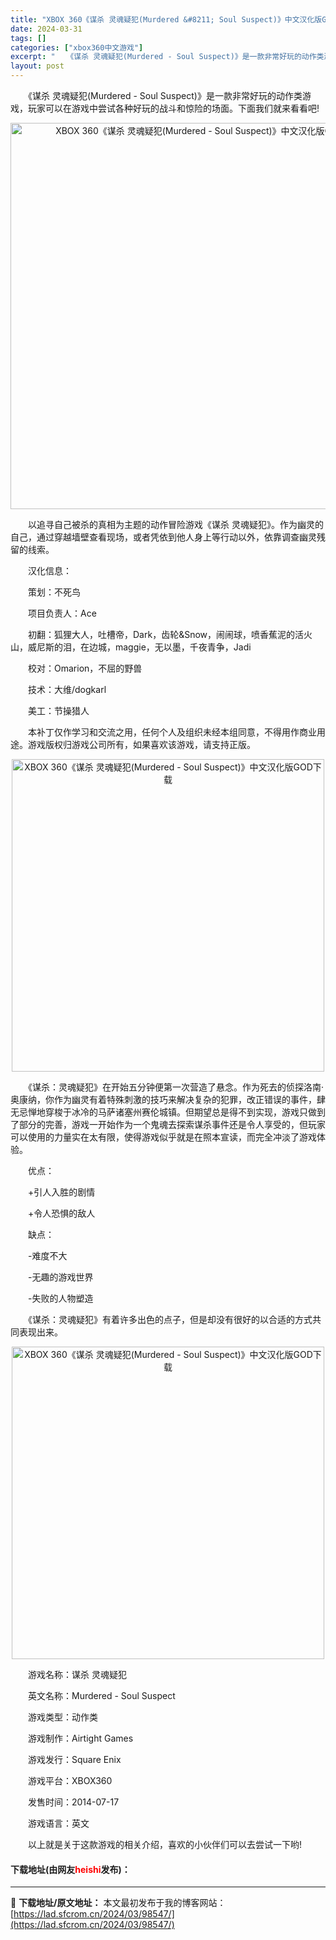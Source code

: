 ```yaml
---
title: "XBOX 360《谋杀 灵魂疑犯(Murdered &#8211; Soul Suspect)》中文汉化版GOD下载"
date: 2024-03-31
tags: []
categories: ["xbox360中文游戏"]
excerpt: "　　《谋杀 灵魂疑犯(Murdered - Soul Suspect)》是一款非常好玩的动作类游戏，玩家可以在游戏中尝试各种好玩的战斗和惊险的场面。下面我们就来看看吧! 　　以追寻自己被杀的真相为主题的动作冒险游戏《谋杀 灵魂疑犯》。作为幽灵的自己，通过穿越墙壁查看现场，或者凭依到他人身上等行动以外&hellip;"
layout: post
---
```


 <p>　　《谋杀 灵魂疑犯(Murdered - Soul Suspect)》是一款非常好玩的动作类游戏，玩家可以在游戏中尝试各种好玩的战斗和惊险的场面。下面我们就来看看吧!</p> <p align="center"><img align="" src="https://lad.sfcrom.cn/wp-content/uploads/2024/03/20240330_66083f457e71e.webp" style="border-width: 0px; border-style: solid; width: 618px;" alt="XBOX 360《谋杀 灵魂疑犯(Murdered - Soul Suspect)》中文汉化版GOD下载" /></p> <p>　　以追寻自己被杀的真相为主题的动作冒险游戏《谋杀 灵魂疑犯》。作为幽灵的自己，通过穿越墙壁查看现场，或者凭依到他人身上等行动以外，依靠调查幽灵残留的线索。</p> <p>　　汉化信息：</p> <p>　　策划：不死鸟</p> <p>　　项目负责人：Ace</p> <p>　　初翻：狐狸大人，吐槽帝，Dark，齿轮&amp;Snow，闹闹球，喷香蕉泥的活火山，威尼斯的泪，在边城，maggie，无以墨，千夜青争，Jadi</p> <p>　　校对：Omarion，不屈的野兽</p> <p>　　技术：大维/dogkarl</p> <p>　　美工：节操猎人</p> <p>　　本补丁仅作学习和交流之用，任何个人及组织未经本组同意，不得用作商业用途。游戏版权归游戏公司所有，如果喜欢该游戏，请支持正版。</p> <p align="center"><img align="" border="0" src="https://lad.sfcrom.cn/wp-content/uploads/2024/03/20240330_66083f45cac4a.webp" width="500" alt="XBOX 360《谋杀 灵魂疑犯(Murdered - Soul Suspect)》中文汉化版GOD下载" /></p> <p>　　《谋杀：灵魂疑犯》在开始五分钟便第一次营造了悬念。作为死去的侦探洛南&middot;奥康纳，你作为幽灵有着特殊刺激的技巧来解决复杂的犯罪，改正错误的事件，肆无忌惮地穿梭于冰冷的马萨诸塞州赛伦城镇。但期望总是得不到实现，游戏只做到了部分的完善，游戏一开始作为一个鬼魂去探索谋杀事件还是令人享受的，但玩家可以使用的力量实在太有限，使得游戏似乎就是在照本宣读，而完全冲淡了游戏体验。</p> <p>　　优点：</p> <p>　　+引人入胜的剧情</p> <p>　　+令人恐惧的敌人</p> <p>　　缺点：</p> <p>　　-难度不大</p> <p>　　-无趣的游戏世界</p> <p>　　-失败的人物塑造</p> <p>　　《谋杀：灵魂疑犯》有着许多出色的点子，但是却没有很好的以合适的方式共同表现出来。</p> <p align="center"><img align="" border="0" src="https://lad.sfcrom.cn/wp-content/uploads/2024/03/20240330_66083f4623597.webp" width="500" alt="XBOX 360《谋杀 灵魂疑犯(Murdered - Soul Suspect)》中文汉化版GOD下载" /></p> <p>　　游戏名称：谋杀 灵魂疑犯</p> <p>　　英文名称：Murdered - Soul Suspect</p> <p>　　游戏类型：动作类</p> <p>　　游戏制作：Airtight Games</p> <p>　　游戏发行：Square Enix</p> <p>　　游戏平台：XBOX360</p> <p>　　发售时间：2014-07-17</p> <p>　　游戏语言：英文</p> <p>　　以上就是关于这款游戏的相关介绍，喜欢的小伙伴们可以去尝试一下哟!</p> <p><h4>下载地址(由网友<font color="red">heishi</font>发布)：</h4></p> 

---
📖 **下载地址/原文地址：** 本文最初发布于我的博客网站：[https://lad.sfcrom.cn/2024/03/98547/](https://lad.sfcrom.cn/2024/03/98547/)
